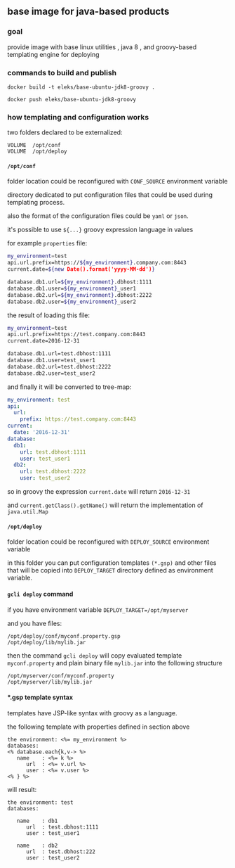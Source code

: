 ## base image for java-based products

### goal
provide image with base linux utilities , java 8 , and groovy-based templating engine for deploying 

### commands to build and publish

`docker build -t eleks/base-ubuntu-jdk8-groovy .`

`docker push eleks/base-ubuntu-jdk8-groovy`

### how templating and configuration works

two folders declared to be externalized:
```
VOLUME  /opt/conf
VOLUME  /opt/deploy
```

#### `/opt/conf` 

folder location could be reconfigured with `CONF_SOURCE` environment variable

directory dedicated to put configuration files that could be used during templating process.

also the format of the configuration files could be `yaml` or `json`.

it's possible to use `${...}` groovy expression language in values


for example `properties` file:

```bash
my_environment=test
api.url.prefix=https://${my_environment}.company.com:8443
current.date=${new Date().format('yyyy-MM-dd')}

database.db1.url=${my_environment}.dbhost:1111
database.db1.user=${my_environment}_user1
database.db2.url=${my_environment}.dbhost:2222
database.db2.user=${my_environment}_user2
```

the result of loading this file:

```bash
my_environment=test
api.url.prefix=https://test.company.com:8443
current.date=2016-12-31

database.db1.url=test.dbhost:1111
database.db1.user=test_user1
database.db2.url=test.dbhost:2222
database.db2.user=test_user2
```

and finally it will be converted to tree-map:

```yaml
my_environment: test
api:
  url:
    prefix: https://test.company.com:8443
current:
  date: '2016-12-31'
database:
  db1:
    url: test.dbhost:1111
    user: test_user1
  db2:
    url: test.dbhost:2222
    user: test_user2
```

so in groovy the expression `current.date` will return `2016-12-31`

and `current.getClass().getName()` will return the implementation of `java.util.Map`

#### `/opt/deploy` 

folder location could be reconfigured with `DEPLOY_SOURCE` environment variable

in this folder you can put configuration templates `(*.gsp)` and other files that will be copied into `DEPLOY_TARGET` directory defined as environment variable.

#### `gcli deploy` command

if you have environment variable `DEPLOY_TARGET=/opt/myserver` 

and you have files: 
```
/opt/deploy/conf/myconf.property.gsp
/opt/deploy/lib/mylib.jar
```

then the command `gcli deploy` will copy evaluated template `myconf.property` and plain binary file `mylib.jar` into the following structure
```
/opt/myserver/conf/myconf.property
/opt/myserver/lib/mylib.jar
```

#### *.gsp template syntax

templates have JSP-like syntax with groovy as a language.

the following template with properties defined in section above

```ERB
the environment: <%= my_environment %>
databases: 
<% database.each{k,v-> %>
   name    : <%= k %>
      url  : <%= v.url %>
      user : <%= v.user %>
<% } %>
```

will result:
```
the environment: test
databases: 

   name    : db1
      url  : test.dbhost:1111
      user : test_user1

   name    : db2
      url  : test.dbhost:222
      user : test_user2
```
